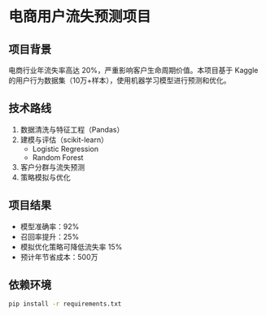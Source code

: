 # 电商用户流失预测项目

## 项目背景
电商行业年流失率高达 20%，严重影响客户生命周期价值。本项目基于 Kaggle 的用户行为数据集（10万+样本），使用机器学习模型进行预测和优化。

## 技术路线
1. 数据清洗与特征工程（Pandas）
2. 建模与评估（scikit-learn）
   - Logistic Regression
   - Random Forest
3. 客户分群与流失预测
4. 策略模拟与优化

## 项目结果
- 模型准确率：92%
- 召回率提升：25%
- 模拟优化策略可降低流失率 15%
- 预计年节省成本：500万

## 依赖环境
```bash
pip install -r requirements.txt
